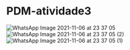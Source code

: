 # PDM-atividade3
 
![WhatsApp Image 2021-11-06 at 23 37 05](https://user-images.githubusercontent.com/58004858/140630239-07f16dfe-ec65-4612-9dba-c256a9f7aa11.jpeg)
![WhatsApp Image 2021-11-06 at 23 37 05 (2)](https://user-images.githubusercontent.com/58004858/140630240-b3821d1b-157e-4deb-89ac-9d8d5604e068.jpeg)
![WhatsApp Image 2021-11-06 at 23 37 05 (1)](https://user-images.githubusercontent.com/58004858/140630241-dbecba26-a1e9-4b25-9d0a-8d7ce665755e.jpeg)
